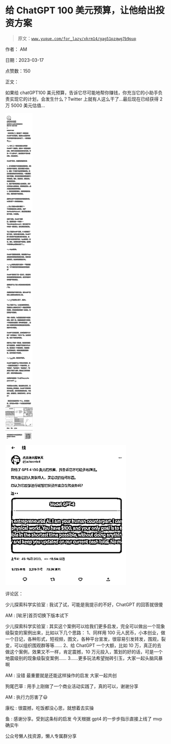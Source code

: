 # 给 ChatGPT 100 美元预算，让他给出投资方案

> 原文：[`www.yuque.com/for_lazy/xkrm14/gag51pzqwg7b9pup`](https://www.yuque.com/for_lazy/xkrm14/gag51pzqwg7b9pup)

作者： AM

日期：2023-03-17

点赞数：150

正文：

如果给 chatGPT100 美元预算，告诉它尽可能地帮你赚钱，你充当它的小助手负责实现它的计划，会发生什么？Twitter 上就有人这么干了...最后现在已经获得 2 万 5000 美元估值…

![](img/3bc33f16a91433fb45fb778b435305ba.png)  

![](img/89b154e7b32b4ad007813b9bd9b35c42.png)  

评论区：

少儿探索科学实验室 : 我试了试，可能是我提示的不好，ChatGPT 的回答就很傻

AM : [呲牙]首页切换下版本试下

少儿探索科学实验室 : 其实这个案例可以给我们更多启发，完全可以做出一个现象级裂变的案例出来，比如以下几个思路： 1、同样用 100 元人民币，小本创业，做一个日记，各种形式，短视频，图文，各种平台宣发，很容易引发转发，围观，裂变，可以组织围观群等等…… 2、给 ChatGPT 一个大额，比如 10 万，真正的去做这个案例，效果又不一样，肯定震撼，10 万元投入，策划的好的话，可是一个地震级别的现象级裂变案例…… 3……更多玩法希望抛砖引玉，大家一起头脑风暴啊

AM : 没错 最重要就是还能这样操作的启发 大家一起共创

狗尾巴草 : 用手上刚做了一个商业活动实践了，真的可以，谢谢分享

AM : 执行力厉害了😃

康松 : 很震撼，吃饭都没心思，就想着去实操

鱼 : 感谢分享。受到这条标的启发 今天根据 gpt4 的一步步指示直接上线了 mvp 确实牛

公众号懒人找资源，懒人专属群分享

